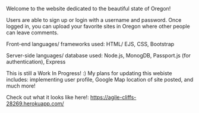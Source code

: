 Welcome to the website dedicated to the beautiful state of Oregon!

Users are able to sign up or login with a username and password. Once logged in, you can upload your favorite sites in 
Oregon where other people can leave comments. 

Front-end languages/ frameworks used:
HTML/ EJS,
CSS,
Bootstrap

Server-side languages/ database used:
Node.js,
MonogDB,
Passport.js (for authentication),
Express

This is still a Work In Progress! :) My plans for updating this webiste includes: implementing user profile, Google Map location of site posted,
and much more!

Check out what it looks like here!: https://agile-cliffs-28269.herokuapp.com/
